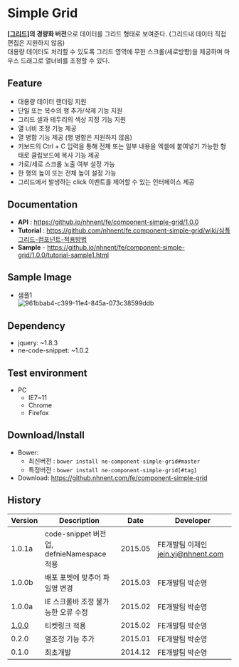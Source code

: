 Simple Grid
===============
**[[그리드]](https://nhnent.com/nhnent/fe.application-grid/)의 경량화 버전**으로 데이터를 그리드 형태로 보여준다. (그리드내 데이터 직접 편집은 지원하지 않음) <br>
대용량 데이터도 처리할 수 있도록 그리드 영역에 무한 스크롤(세로방향)을 제공하며 마우스 드래그로 열너비를 조정할 수 있다.

## Feature
* 대용량 데이터 랜더링 지원
* 단일 또는 복수의 행 추가/삭제 기능 지원
* 그리드 셀과 테두리의 색상 지정 기능 지원
* 열 너비 조정 기능 제공
* 열 병합 기능 제공 (행 병합은 지원하지 않음)
* 키보드의 Ctrl + C 입력을 통해 전체 또는 일부 내용을 엑셀에 붙여넣기 가능한 형태로 클립보드에 복사 기능 제공
* 가로/세로 스크롤 노출 여부 설정 가능
* 한 행의 높이 또는 전체 높이 설정 가능
* 그리드에서 발생하는 click 이벤트를 제어할 수 있는 인터페이스 제공

## Documentation
* **API** : https://github.io/nhnent/fe/component-simple-grid/1.0.0
* **Tutorial** : https://github.com/nhnent/fe.component-simple-grid/wiki/심플그리드-컴포넌트-적용방법
* **Sample** - https://github.io/nhnent/fe/component-simple-grid/1.0.0/tutorial-sample1.html


## Sample Image
* 샘플1<br>
![961bbab4-c399-11e4-845a-073c38599ddb](https://cloud.githubusercontent.com/assets/11814228/7805310/c37c1bf6-03aa-11e5-926f-27d5c8a759ed.png)

## Dependency
* jquery: ~1.8.3
* ne-code-snippet: ~1.0.2

## Test environment
* PC
	* IE7~11
	* Chrome
	* Firefox


## Download/Install
* Bower:
   * 최신버전 : `bower install ne-component-simple-grid#master`
   * 특정버전 : `bower install ne-component-simple-grid[#tag]`
* Download: https://github.nhnent.com/fe/component-simple-grid

## History
| Version | Description | Date | Developer |
| ---- | ---- | ---- | ---- |
| 1.0.1a | code-snippet 버전업, defnieNamespace 적용 | 2015.05 | FE개발팀 이제인 <jein.yi@nhnent.com> |
| 1.0.0b | 배포 포멧에 맞추어 파일명 변경 | 2015.03 | FE개발팀 박순영 |
| 1.0.0a | IE 스크롤바 조정 불가능한 오류 수정 | 2015.02 | FE개발팀 박순영 |
| <a href="https://github.nhnent.com/pages/fe/component-simple-grid/1.0.0">1.0.0</a> | 티켓링크 적용 | 2015.02 | FE개발팀 박순영 |
| 0.2.0 | 열조정 기능 추가 | 2015.01 | FE개발팀 박순영 |
| 0.1.0 | 최초개발 | 2014.12 | FE개발팀 박순영 |
